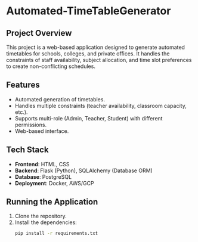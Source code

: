 # Automated-TimeTableGenerator

## Project Overview

This project is a web-based application designed to generate automated timetables for schools, colleges, and private offices. It handles the constraints of staff availability, subject allocation, and time slot preferences to create non-conflicting schedules.

## Features

- Automated generation of timetables.
- Handles multiple constraints (teacher availability, classroom capacity, etc.).
- Supports multi-role (Admin, Teacher, Student) with different permissions.
- Web-based interface.

## Tech Stack

- **Frontend**: HTML, CSS
- **Backend**: Flask (Python), SQLAlchemy (Database ORM)
- **Database**: PostgreSQL
- **Deployment**: Docker, AWS/GCP

## Running the Application

1. Clone the repository.
2. Install the dependencies:
   ```bash
   pip install -r requirements.txt

